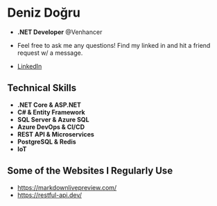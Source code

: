 # Deniz Doğru
* **.NET Developer** @Venhancer
* Feel free to ask me any questions! Find my linked in and hit a friend request w/ a message.


* [LinkedIn](https://www.linkedin.com/in/deniz-doğru-795225184)
## Technical Skills
* **.NET Core & ASP.NET**
* **C# & Entity Framework**
* **SQL Server & Azure SQL**
* **Azure DevOps & CI/CD**
* **REST API & Microservices**
* **PostgreSQL & Redis**
* **IoT**


## Some of the Websites I Regularly Use
* https://markdownlivepreview.com/
* https://restful-api.dev/
